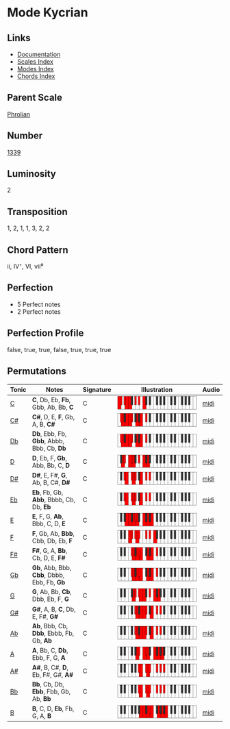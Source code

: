 # Mode Kycrian

## Links

- [Documentation](README.md)
- [Scales Index](Scales.md)
- [Modes Index](Modes.md)
- [Chords Index](Chords.md)

## Parent Scale

[Phrolian](ScalePhrolian.md)

## Number

[1339](https://ianring.com/musictheory/scales/1339)

## Luminosity

2

## Transposition

1, 2, 1, 1, 3, 2, 2

## Chord Pattern

ii, IV⁺, VI, vii⁰

## Perfection

- 5 Perfect notes
- 2 Perfect notes

## Perfection Profile

false, true, true, false, true, true, true

## Permutations

| Tonic | Notes | Signature | Illustration | Audio |
|-------|-------|-----------|--------------|-------|
| [C](ModeCNaturalKycrian.md) | **C**, Db, Eb, **Fb**, Gbb, Ab, Bb, **C** | C | ![CNaturalKycrian](ModeCNaturalKycrian.png) | [midi](https://github.com/edipermadi/music/blob/main/docs/ModeCNaturalKycrian.mid?raw=true) |
| [C#](ModeCSharpKycrian.md) | **C#**, D, E, **F**, Gb, A, B, **C#** | C | ![CSharpKycrian](ModeCSharpKycrian.png) | [midi](https://github.com/edipermadi/music/blob/main/docs/ModeCSharpKycrian.mid?raw=true) |
| [Db](ModeDFlatKycrian.md) | **Db**, Ebb, Fb, **Gbb**, Abbb, Bbb, Cb, **Db** | C | ![DFlatKycrian](ModeDFlatKycrian.png) | [midi](https://github.com/edipermadi/music/blob/main/docs/ModeDFlatKycrian.mid?raw=true) |
| [D](ModeDNaturalKycrian.md) | **D**, Eb, F, **Gb**, Abb, Bb, C, **D** | C | ![DNaturalKycrian](ModeDNaturalKycrian.png) | [midi](https://github.com/edipermadi/music/blob/main/docs/ModeDNaturalKycrian.mid?raw=true) |
| [D#](ModeDSharpKycrian.md) | **D#**, E, F#, **G**, Ab, B, C#, **D#** | C | ![DSharpKycrian](ModeDSharpKycrian.png) | [midi](https://github.com/edipermadi/music/blob/main/docs/ModeDSharpKycrian.mid?raw=true) |
| [Eb](ModeEFlatKycrian.md) | **Eb**, Fb, Gb, **Abb**, Bbbb, Cb, Db, **Eb** | C | ![EFlatKycrian](ModeEFlatKycrian.png) | [midi](https://github.com/edipermadi/music/blob/main/docs/ModeEFlatKycrian.mid?raw=true) |
| [E](ModeENaturalKycrian.md) | **E**, F, G, **Ab**, Bbb, C, D, **E** | C | ![ENaturalKycrian](ModeENaturalKycrian.png) | [midi](https://github.com/edipermadi/music/blob/main/docs/ModeENaturalKycrian.mid?raw=true) |
| [F](ModeFNaturalKycrian.md) | **F**, Gb, Ab, **Bbb**, Cbb, Db, Eb, **F** | C | ![FNaturalKycrian](ModeFNaturalKycrian.png) | [midi](https://github.com/edipermadi/music/blob/main/docs/ModeFNaturalKycrian.mid?raw=true) |
| [F#](ModeFSharpKycrian.md) | **F#**, G, A, **Bb**, Cb, D, E, **F#** | C | ![FSharpKycrian](ModeFSharpKycrian.png) | [midi](https://github.com/edipermadi/music/blob/main/docs/ModeFSharpKycrian.mid?raw=true) |
| [Gb](ModeGFlatKycrian.md) | **Gb**, Abb, Bbb, **Cbb**, Dbbb, Ebb, Fb, **Gb** | C | ![GFlatKycrian](ModeGFlatKycrian.png) | [midi](https://github.com/edipermadi/music/blob/main/docs/ModeGFlatKycrian.mid?raw=true) |
| [G](ModeGNaturalKycrian.md) | **G**, Ab, Bb, **Cb**, Dbb, Eb, F, **G** | C | ![GNaturalKycrian](ModeGNaturalKycrian.png) | [midi](https://github.com/edipermadi/music/blob/main/docs/ModeGNaturalKycrian.mid?raw=true) |
| [G#](ModeGSharpKycrian.md) | **G#**, A, B, **C**, Db, E, F#, **G#** | C | ![GSharpKycrian](ModeGSharpKycrian.png) | [midi](https://github.com/edipermadi/music/blob/main/docs/ModeGSharpKycrian.mid?raw=true) |
| [Ab](ModeAFlatKycrian.md) | **Ab**, Bbb, Cb, **Dbb**, Ebbb, Fb, Gb, **Ab** | C | ![AFlatKycrian](ModeAFlatKycrian.png) | [midi](https://github.com/edipermadi/music/blob/main/docs/ModeAFlatKycrian.mid?raw=true) |
| [A](ModeANaturalKycrian.md) | **A**, Bb, C, **Db**, Ebb, F, G, **A** | C | ![ANaturalKycrian](ModeANaturalKycrian.png) | [midi](https://github.com/edipermadi/music/blob/main/docs/ModeANaturalKycrian.mid?raw=true) |
| [A#](ModeASharpKycrian.md) | **A#**, B, C#, **D**, Eb, F#, G#, **A#** | C | ![ASharpKycrian](ModeASharpKycrian.png) | [midi](https://github.com/edipermadi/music/blob/main/docs/ModeASharpKycrian.mid?raw=true) |
| [Bb](ModeBFlatKycrian.md) | **Bb**, Cb, Db, **Ebb**, Fbb, Gb, Ab, **Bb** | C | ![BFlatKycrian](ModeBFlatKycrian.png) | [midi](https://github.com/edipermadi/music/blob/main/docs/ModeBFlatKycrian.mid?raw=true) |
| [B](ModeBNaturalKycrian.md) | **B**, C, D, **Eb**, Fb, G, A, **B** | C | ![BNaturalKycrian](ModeBNaturalKycrian.png) | [midi](https://github.com/edipermadi/music/blob/main/docs/ModeBNaturalKycrian.mid?raw=true) |
